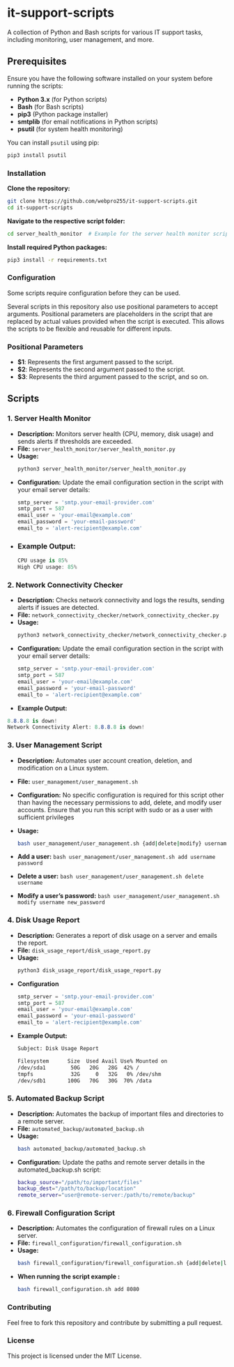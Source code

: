 # it-support-scripts
A collection of Python and Bash scripts for various IT support tasks, including monitoring, user management, and more.

## Prerequisites

Ensure you have the following software installed on your system before running the scripts:

- **Python 3.x** (for Python scripts)
- **Bash** (for Bash scripts)
- **pip3** (Python package installer)
- **smtplib** (for email notifications in Python scripts)
- **psutil** (for system health monitoring)

You can install `psutil` using pip:
```bash
pip3 install psutil
```
### Installation
 **Clone the repository:**
   ```bash
   git clone https://github.com/webpro255/it-support-scripts.git
   cd it-support-scripts
   ```
**Navigate to the respective script folder:**
   ```bash
   cd server_health_monitor  # Example for the server health monitor script
   ```
**Install required Python packages:**
  ```bash
  pip3 install -r requirements.txt
  ```
### Configuration

Some scripts require configuration before they can be used.

Several scripts in this repository also use positional parameters to accept arguments. Positional parameters are placeholders in the script that are replaced by actual values provided when the script is executed. This allows the scripts to be flexible and reusable for different inputs.

### Positional Parameters

- **$1**: Represents the first argument passed to the script.
- **$2**: Represents the second argument passed to the script.
- **$3**: Represents the third argument passed to the script, and so on.

## Scripts

### 1. Server Health Monitor
- **Description:** Monitors server health (CPU, memory, disk usage) and sends alerts if thresholds are exceeded.
- **File:** `server_health_monitor/server_health_monitor.py`
- **Usage:**
  ```bash
  python3 server_health_monitor/server_health_monitor.py
  ```
- **Configuration:**
  Update the email configuration section in the script with your email server details:
  ```python
  smtp_server = 'smtp.your-email-provider.com'
  smtp_port = 587
  email_user = 'your-email@example.com'
  email_password = 'your-email-password'
  email_to = 'alert-recipient@example.com'
  ```
- ### Example Output:
  ```csharp
  CPU usage is 85%
  High CPU usage: 85%
  ```
### 2. Network Connectivity Checker
- **Description:** Checks network connectivity and logs the results, sending alerts if issues are detected.
- **File:** `network_connectivity_checker/network_connectivity_checker.py`
- **Usage:**
  ```bash
  python3 network_connectivity_checker/network_connectivity_checker.py
  ```
- **Configuration:**
  Update the email configuration section in the script with your email server details:
  ```python
  smtp_server = 'smtp.your-email-provider.com'
  smtp_port = 587
  email_user = 'your-email@example.com'
  email_password = 'your-email-password'
  email_to = 'alert-recipient@example.com'
  ```
 - **Example Output:**
  ```csharp
  8.8.8.8 is down!
  Network Connectivity Alert: 8.8.8.8 is down!
  ```

### 3. User Management Script
- **Description:** Automates user account creation, deletion, and modification on a Linux system.
- **File:** `user_management/user_management.sh`
  
- **Configuration:**
  No specific configuration is required for this script other than having the necessary permissions to add, delete, and modify user accounts. Ensure that you run this script with sudo or as a user with sufficient privileges

- **Usage:**
  ```bash
  bash user_management/user_management.sh {add|delete|modify} username [password]
  ```
- **Add a user:** ```bash user_management/user_management.sh add username password```
- **Delete a user:** ```bash user_management/user_management.sh delete username```
- **Modify a user’s password:** ```bash user_management/user_management.sh modify username new_password```

### 4. Disk Usage Report
- **Description:** Generates a report of disk usage on a server and emails the report.
- **File:** `disk_usage_report/disk_usage_report.py`
- **Usage:**
  ```bash
  python3 disk_usage_report/disk_usage_report.py
- **Configuration**
  ```python
  smtp_server = 'smtp.your-email-provider.com'
  smtp_port = 587
  email_user = 'your-email@example.com'
  email_password = 'your-email-password'
  email_to = 'alert-recipient@example.com'
  ```
- **Example Output:**
  ```bash
  Subject: Disk Usage Report

  Filesystem      Size  Used Avail Use% Mounted on
  /dev/sda1        50G   20G   28G  42% /
  tmpfs            32G     0   32G   0% /dev/shm
  /dev/sdb1       100G   70G   30G  70% /data
   ```
### 5. Automated Backup Script
- **Description:** Automates the backup of important files and directories to a remote server.
- **File:** `automated_backup/automated_backup.sh`
- **Usage:**
  ```bash
  bash automated_backup/automated_backup.sh
  ```
- **Configuration:**
  Update the paths and remote server details in the automated_backup.sh script:
  ```bash
  backup_source="/path/to/important/files"
  backup_dest="/path/to/backup/location"
  remote_server="user@remote-server:/path/to/remote/backup"
  ```
### 6. Firewall Configuration Script
- **Description:** Automates the configuration of firewall rules on a Linux server.
- **File:** `firewall_configuration/firewall_configuration.sh`
- **Usage:**
  ```bash
  bash firewall_configuration/firewall_configuration.sh {add|delete|list} [port]

- **When running the script example :**
  ```bash
  bash firewall_configuration.sh add 8080
  ```
### Contributing
Feel free to fork this repository and contribute by submitting a pull request.

### License
This project is licensed under the MIT License.





